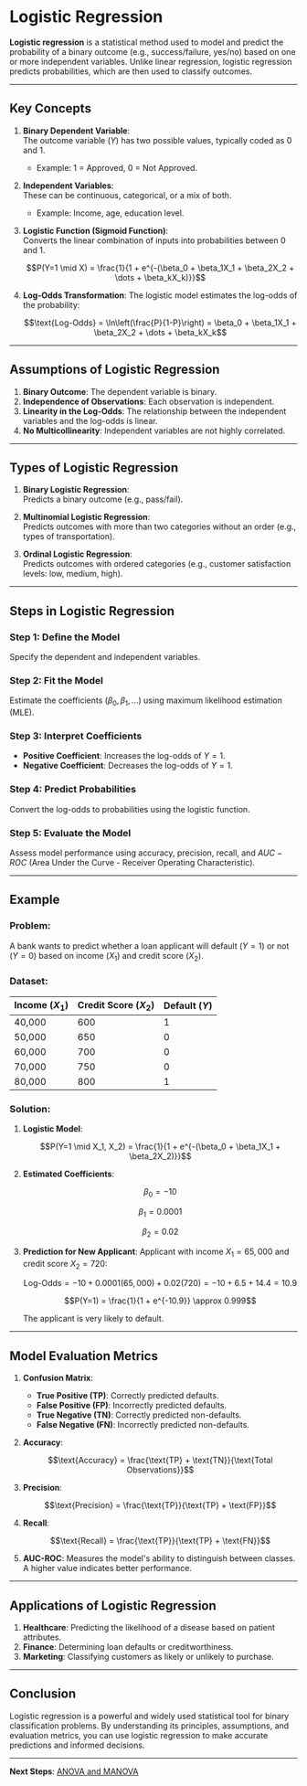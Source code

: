 # Logistic Regression

**Logistic regression** is a statistical method used to model and predict the probability of a binary outcome (e.g., success/failure, yes/no) based on one or more independent variables. Unlike linear regression, logistic regression predicts probabilities, which are then used to classify outcomes.

---

## Key Concepts

1. **Binary Dependent Variable**:  
   The outcome variable ($Y$) has two possible values, typically coded as 0 and 1.  
   - Example: 1 = Approved, 0 = Not Approved.

2. **Independent Variables**:  
   These can be continuous, categorical, or a mix of both.  
   - Example: Income, age, education level.

3. **Logistic Function (Sigmoid Function)**:  
   Converts the linear combination of inputs into probabilities between 0 and 1.

   $$P(Y=1 \mid X) = \frac{1}{1 + e^{-(\beta_0 + \beta_1X_1 + \beta_2X_2 + \dots + \beta_kX_k)}}$$

4. **Log-Odds Transformation**:
   The logistic model estimates the log-odds of the probability:

   $$\text{Log-Odds} = \ln\left(\frac{P}{1-P}\right) = \beta_0 + \beta_1X_1 + \beta_2X_2 + \dots + \beta_kX_k$$

---

## Assumptions of Logistic Regression

1. **Binary Outcome**: The dependent variable is binary.  
2. **Independence of Observations**: Each observation is independent.  
3. **Linearity in the Log-Odds**: The relationship between the independent variables and the log-odds is linear.  
4. **No Multicollinearity**: Independent variables are not highly correlated.  

---

## Types of Logistic Regression

1. **Binary Logistic Regression**:  
   Predicts a binary outcome (e.g., pass/fail).  

2. **Multinomial Logistic Regression**:  
   Predicts outcomes with more than two categories without an order (e.g., types of transportation).  

3. **Ordinal Logistic Regression**:  
   Predicts outcomes with ordered categories (e.g., customer satisfaction levels: low, medium, high).  

---

## Steps in Logistic Regression

### Step 1: Define the Model

Specify the dependent and independent variables.

### Step 2: Fit the Model

Estimate the coefficients ($\beta_0, \beta_1, \dots$) using maximum likelihood estimation (MLE).

### Step 3: Interpret Coefficients

- **Positive Coefficient**: Increases the log-odds of $Y = 1$.  
- **Negative Coefficient**: Decreases the log-odds of $Y = 1$.  

### Step 4: Predict Probabilities

Convert the log-odds to probabilities using the logistic function.

### Step 5: Evaluate the Model

Assess model performance using accuracy, precision, recall, and $AUC-ROC$ (Area Under the Curve - Receiver Operating Characteristic).

---

## Example

### Problem:

A bank wants to predict whether a loan applicant will default ($Y = 1$) or not ($Y = 0$) based on income ($X_1$) and credit score ($X_2$).

### Dataset:

| Income ($X_1$)   | Credit Score ($X_2$) | Default ($Y$) |
|------------------|----------------------|---------------|
| 40,000           | 600                  | 1             |
| 50,000           | 650                  | 0             |
| 60,000           | 700                  | 0             |
| 70,000           | 750                  | 0             |
| 80,000           | 800                  | 1             |

### Solution:

1. **Logistic Model**:

   $$P(Y=1 \mid X_1, X_2) = \frac{1}{1 + e^{-(\beta_0 + \beta_1X_1 + \beta_2X_2)}}$$

2. **Estimated Coefficients**:

   $$\beta_0 = -10$$

   $$\beta_1 = 0.0001$$
   
   $$\beta_2 = 0.02$$

3. **Prediction for New Applicant**:
   Applicant with income $X_1 = 65,000$ and credit score $X_2 = 720$:  
   
   $$\text{Log-Odds} = -10 + 0.0001(65,000) + 0.02(720) = -10 + 6.5 + 14.4 = 10.9$$
   
   $$P(Y=1) = \frac{1}{1 + e^{-10.9}} \approx 0.999$$

   The applicant is very likely to default.

---

## Model Evaluation Metrics

1. **Confusion Matrix**:
   - **True Positive (TP)**: Correctly predicted defaults.  
   - **False Positive (FP)**: Incorrectly predicted defaults.  
   - **True Negative (TN)**: Correctly predicted non-defaults.  
   - **False Negative (FN)**: Incorrectly predicted non-defaults.  

2. **Accuracy**:

   $$\text{Accuracy} = \frac{\text{TP} + \text{TN}}{\text{Total Observations}}$$

3. **Precision**:

   $$\text{Precision} = \frac{\text{TP}}{\text{TP} + \text{FP}}$$

4. **Recall**:

   $$\text{Recall} = \frac{\text{TP}}{\text{TP} + \text{FN}}$$

5. **AUC-ROC**:
   Measures the model's ability to distinguish between classes. A higher value indicates better performance.

---

## Applications of Logistic Regression

1. **Healthcare**: Predicting the likelihood of a disease based on patient attributes.  
2. **Finance**: Determining loan defaults or creditworthiness.  
3. **Marketing**: Classifying customers as likely or unlikely to purchase.  

---

## Conclusion

Logistic regression is a powerful and widely used statistical tool for binary classification problems. By understanding its principles, assumptions, and evaluation metrics, you can use logistic regression to make accurate predictions and informed decisions.

---

**Next Steps**: [ANOVA and MANOVA](../06.%20Advanced%20Topics/1.%20ANOVA%20and%20MANOVA.md)

